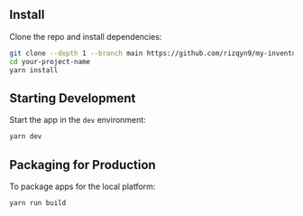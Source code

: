 ## Install

Clone the repo and install dependencies:

```bash
git clone --depth 1 --branch main https://github.com/rizqyn9/my-inventory.git your-project-name
cd your-project-name
yarn install
```

## Starting Development

Start the app in the `dev` environment:

```bash
yarn dev
```

## Packaging for Production

To package apps for the local platform:

```bash
yarn run build
```
